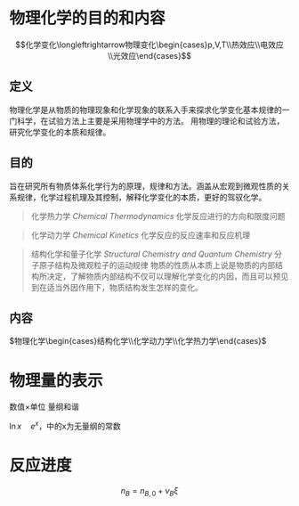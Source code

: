 # 物理化学的目的和内容
$$化学变化\longleftrightarrow物理变化\begin{cases}p,V,T\\热效应\\电效应\\光效应\end{cases}$$

## 定义
物理化学是从物质的物理现象和化学现象的联系入手来探求化学变化基本规律的一门科学，在试验方法上主要是采用物理学中的方法。
用物理的理论和试验方法，研究化学变化的本质和规律。

## 目的
旨在研究所有物质体系化学行为的原理，规律和方法。涵盖从宏观到微观性质的关系规律，化学过程机理及其控制，解释化学变化的本质，更好的驾驭化学。

> 化学热力学 $Chemical\ Thermodynamics$
> 化学反应进行的方向和限度问题


> 化学动力学 $Chemical\ Kinetics$
> 化学反应的反应速率和反应机理

> 结构化学和量子化学 $Structural\ Chemistry\ and\ Quantum\ Chemistry$
> 分子原子结构及微观粒子的运动规律
> 物质的性质从本质上说是物质的内部结构所决定，了解物质内部结构不仅可以理解化学变化的内因，而且可以预见到在适当外因作用下，物质结构发生怎样的变化。

## 内容
$物理化学\begin{cases}结构化学\\化学动力学\\化学热力学\end{cases}$


# 物理量的表示
数值$\times$单位
量纲和谐

$\ln {x}\quad e^x$，中的x为无量纲的常数

# 反应进度
$$n_B=n_{B,0}+\nu_B\xi$$